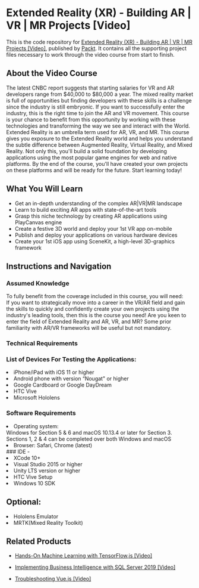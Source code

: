 # Extended Reality (XR) - Building AR | VR | MR Projects [Video]
This is the code repository for [Extended Reality (XR) - Building AR | VR | MR Projects [Video]](https://www.packtpub.com/game-development/extended-reality-xr-building-ar-vr-mr-projects-video?utm_source=github&utm_medium=repository&utm_campaign=9781838559694), published by [Packt](https://www.packtpub.com/?utm_source=github). It contains all the supporting project files necessary to work through the video course from start to finish.
## About the Video Course
The latest CNBC report suggests that starting salaries for VR and AR developers range from $40,000 to $80,000 a year. The mixed reality market is full of opportunities but finding developers with these skills is a challenge since the industry is still embryonic. If you want to successfully enter the industry, this is the right time to join the AR and VR movement.
This course is your chance to benefit from this opportunity by working with these technologies and transforming the way we see and interact with the World. Extended Reality is an umbrella term used for AR, VR, and MR. This course gives you exposure to the Extended Reality world and helps you understand the subtle difference between Augmented Reality, Virtual Reality, and Mixed Reality. Not only this, you'll build a solid foundation by developing applications using the most popular game engines for web and native platforms. By the end of the course, you'll have created your own projects on these platforms and will be ready for the future. Start learning today!

<H2>What You Will Learn</H2>
<DIV class=book-info-will-learn-text>
<UL>
<LI>Get an in-depth understanding of the complex AR|VR|MR landscape 
<LI>Learn to build exciting AR apps with state-of-the-art tools 
<LI>Grasp this niche technology by creating AR applications using PlayCanvas engine 
<LI>Create a festive 3D world and deploy your 1st VR app on-mobile 
<LI>Publish and deploy your applications on various hardware devices 
<LI>Create your 1st iOS app using SceneKit, a high-level 3D-graphics framework </LI></UL></DIV>

## Instructions and Navigation
### Assumed Knowledge
To fully benefit from the coverage included in this course, you will need:<br/>
If you want to strategically move into a career in the VR/AR field and gain the skills to quickly and confidently create your own projects using the industry's leading tools, then this is the course you need! Are you keen to enter the field of Extended Reality and AR, VR, and MR? Some prior familiarity with AR/VR frameworks will be useful but not mandatory.
### Technical Requirements

### List of Devices For Testing the Applications:
<LI>iPhone/iPad with iOS 11 or higher</LI>
<LI>Android phone with version “Nougat" or higher</LI> 
<LI>Google Cardboard or Google DayDream</LI>
<LI>HTC Vive</LI>
<LI>Microsoft Hololens</LI>

### Software Requirements
<LI>Operating system:</LI>
 Windows for Section 5 & 6 and macOS 10.13.4 or later for Section 3. 
 Sections 1, 2 & 4  can be completed over both Windows and macOS
<LI>Browser: Safari, Chrome (latest)</LI>
### IDE - 
<LI>XCode 10+</LI>
<LI>Visual Studio 2015 or higher</LI>
<LI>Unity LTS version or higher</LI>
<LI>HTC Vive Setup</LI>
<LI>Windows 10 SDK</LI>

<H2>Optional:</H2>
<LI>Hololens Emulator</LI>
<LI>MRTK(Mixed Reality Toolkit)</LI>


## Related Products
* [Hands-On Machine Learning with TensorFlow.js [Video]](https://www.packtpub.com/application-development/hands-machine-learning-tensorflowjs-video?utm_source=github&utm_medium=repository&utm_campaign=9781789613155)

* [Implementing Business Intelligence with SQL Server 2019 [Video]](https://www.packtpub.com/application-development/implementing-business-intelligence-sql-server-2019-video?utm_source=github&utm_medium=repository&utm_campaign=9781789804843)

* [Troubleshooting Vue.js [Video]](https://www.packtpub.com/application-development/troubleshooting-vuejs-video?utm_source=github&utm_medium=repository&utm_campaign=9781788993531)

